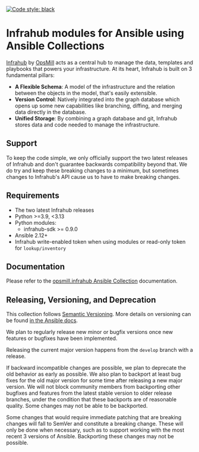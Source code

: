 [![Code style: black](https://img.shields.io/badge/code%20style-black-000000.svg)](https://github.com/ambv/black)

# Infrahub modules for Ansible using Ansible Collections

[Infrahub](https://github.com/opsmill/infrahub) by [OpsMill](https://opsmill.com) acts as a central hub to manage the data, templates and playbooks that powers your infrastructure. At its heart, Infrahub is built on 3 fundamental pillars:

- **A Flexible Schema**: A model of the infrastructure and the relation between the objects in the model, that's easily extensible.
- **Version Control**: Natively integrated into the graph database which opens up some new capabilities like branching, diffing, and merging data directly in the database.
- **Unified Storage**: By combining a graph database and git, Infrahub stores data and code needed to manage the infrastructure.

## Support

To keep the code simple, we only officially support the two latest releases of Infrahub and don't guarantee backwards compatibility beyond that. We do try and keep these breaking changes to a minimum, but sometimes changes to Infrahub's API cause us to have to make breaking changes.

## Requirements

- The two latest Infrahub releases
- Python >=3.9, <3.13
- Python modules:
  - infrahub-sdk >= 0.9.0
- Ansible 2.12+
- Infrahub write-enabled token when using modules or read-only token for `lookup/inventory`

## Documentation

Please refer to the [opsmill.infrahub Ansible Collection](https://infrahub-ansible.readthedocs.io/en/latest/) documentation.

## Releasing, Versioning, and Deprecation

This collection follows [Semantic Versioning](https://semver.org/). More details on versioning can be found [in the Ansible docs](https://docs.ansible.com/ansible/latest/dev_guide/developing_collections.html#collection-versions).

We plan to regularly release new minor or bugfix versions once new features or bugfixes have been implemented.

Releasing the current major version happens from the `develop` branch with a release.

If backward incompatible changes are possible, we plan to deprecate the old behavior as early as possible. We also plan to backport at least bug fixes for the old major version for some time after releasing a new major version. We will not block community members from backporting other bugfixes and features from the latest stable version to older release branches, under the condition that these backports are of reasonable quality. Some changes may not be able to be backported.

Some changes that would require immediate patching that are breaking changes will fall to SemVer and constitute a breaking change. These will only be done when necessary, such as to support working with the most recent 3 versions of Ansible. Backporting these changes may not be possible.
